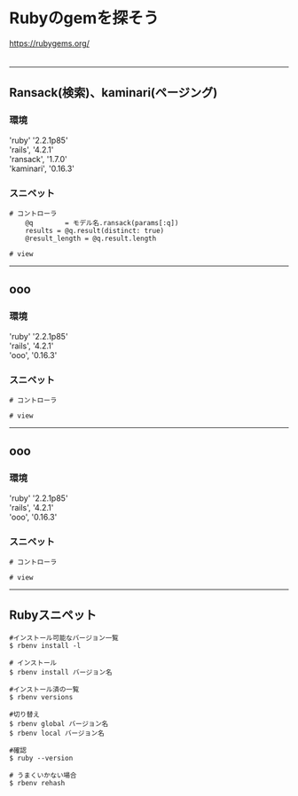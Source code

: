 
# Rubyのgemを探そう
https://rubygems.org/  
　  

- - -
## Ransack(検索)、kaminari(ページング)
### 環境
'ruby' '2.2.1p85'  
'rails', '4.2.1'  
'ransack', '1.7.0'  
'kaminari', '0.16.3'  

### スニペット
```
# コントローラ
    @q        = モデル名.ransack(params[:q])
    results = @q.result(distinct: true)
    @result_length = @q.result.length

# view

```



- - -
## ooo

### 環境
'ruby' '2.2.1p85'  
'rails', '4.2.1'  
'ooo', '0.16.3'

### スニペット
```
# コントローラ

# view
```


- - -
## ooo

### 環境
'ruby' '2.2.1p85'  
'rails', '4.2.1'  
'ooo', '0.16.3'

### スニペット
```
# コントローラ

# view
```


- - -
## Rubyスニペット
```
#インストール可能なバージョン一覧
$ rbenv install -l

# インストール
$ rbenv install バージョン名

#インストール済の一覧
$ rbenv versions

#切り替え
$ rbenv global バージョン名
$ rbenv local バージョン名

#確認
$ ruby --version

# うまくいかない場合
$ rbenv rehash
```

